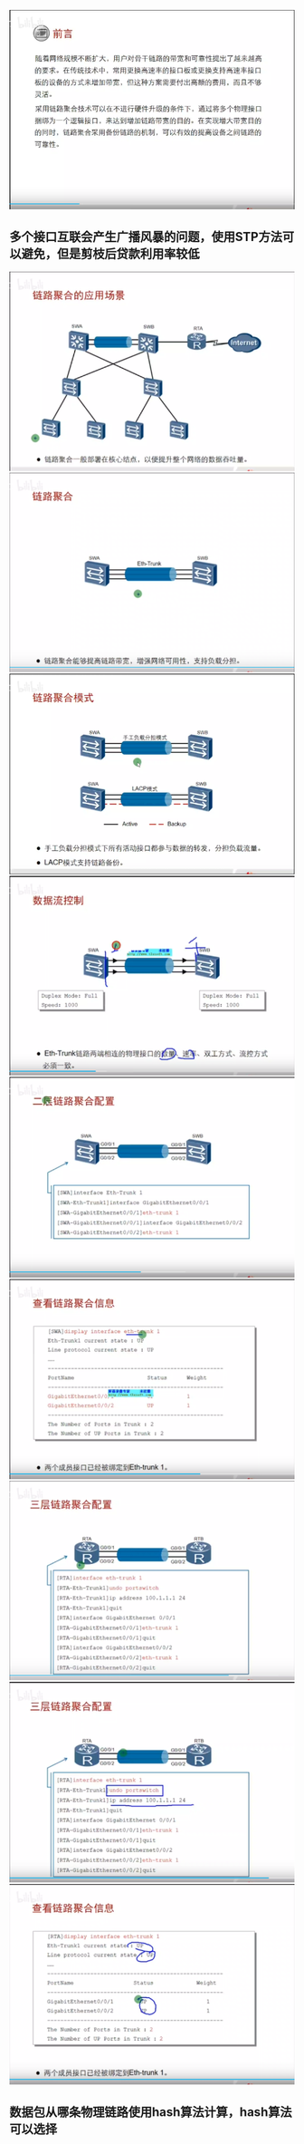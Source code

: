 
![](https://raw.githubusercontent.com/ji92/markdown_picture/master/images/20230902185747.png)
## 多个接口互联会产生广播风暴的问题，使用STP方法可以避免，但是剪枝后贷款利用率较低
![](https://raw.githubusercontent.com/ji92/markdown_picture/master/images/20230902185902.png)
![](https://raw.githubusercontent.com/ji92/markdown_picture/master/images/20230902185939.png)
![](https://raw.githubusercontent.com/ji92/markdown_picture/master/images/20230902190005.png)
![](https://raw.githubusercontent.com/ji92/markdown_picture/master/images/20230902190041.png)
![](https://raw.githubusercontent.com/ji92/markdown_picture/master/images/20230902190103.png)
![](https://raw.githubusercontent.com/ji92/markdown_picture/master/images/20230902190119.png)
![](https://raw.githubusercontent.com/ji92/markdown_picture/master/images/20230902190133.png)
![](https://raw.githubusercontent.com/ji92/markdown_picture/master/images/20230902190154.png)
![](https://raw.githubusercontent.com/ji92/markdown_picture/master/images/20230902190206.png)

## 数据包从哪条物理链路使用hash算法计算，hash算法可以选择